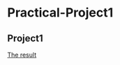 # Practical-Project1

## Project1
[The result](https://github.com/Kim-Min-Hyeok/Practical-Project1/commit/825bdce7839b6bc9220c1cedc5c0f2d8f1a08c93)

